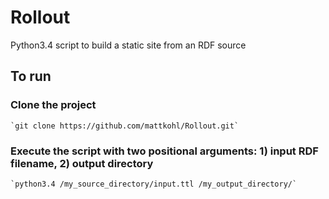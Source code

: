 # Rollout
Python3.4 script to build a static site from an RDF source

## To run
### Clone the project

    `git clone https://github.com/mattkohl/Rollout.git`

### Execute the script with two positional arguments: 1) input RDF filename, 2) output directory

    `python3.4 /my_source_directory/input.ttl /my_output_directory/`
